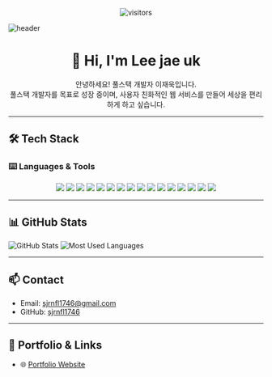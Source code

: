 <p align="center">
  <img src="https://komarev.com/ghpvc/?username=sjrnfl1746&label=Visitors&color=0e75b6&style=flat" alt="visitors" />
</p>

![header](https://capsule-render.vercel.app/api?type=venom&color=auto&height=200&section=header&text=Welcome%20to%20my%20GitHub!&fontSize=75)

<h1 align="center">
  👋 Hi, I'm Lee jae uk
</h1>

<p align="center">
  안녕하세요! 풀스택 개발자 이재욱입니다.<br>
  풀스택 개발자를 목표로 성장 중이며, 사용자 친화적인 웹 서비스를 만들어 세상을 편리하게 하고 싶습니다.
</p>

---

## 🛠 Tech Stack
### ⌨️ Languages & Tools
<p align="center">
  <!-- Backend -->
  <img src="https://img.shields.io/badge/Java-007396?style=for-the-badge&logo=java&logoColor=white" />
  <img src="https://img.shields.io/badge/Spring%20Boot-6DB33F?style=for-the-badge&logo=spring&logoColor=white" />
  <img src="https://img.shields.io/badge/MyBatis-DC382D?style=for-the-badge&logo=data:image/png;base64,iVBORw0KGgoAAAANSUhEUgAAADIAAAAyCAYAAAAeP4ixAAAABHNCSVQICAgIfAhkiAAAATtJREFUaEPtmEEKwzAQRB+JXj1Hx0GnoF9u6BL8vBClCVYyZLqdbHxu6AzM+2TEkDMM2DJkikAZgOeQmSwF3gL1B4AVSjbXh3kslf0p0YJOJDkAf8BccgtGgAuGA4DCHuJTVeSdzAG8BVcAjdvwU8A1YhhAGcCAGMDqjZz9mUEEs3KnRB7d1oXxCaKqY8Hra0a+ivEdyAj7B0LKyygS6Lo0NgB8cGE+ADYHjVJMA4e5dz8AbgDceq2OSwcBAKjCgQhV7Df5v9+kaT8FoN1k6wlOHOCjXBtghQmKkqG1pLqGkXxBDwbK1KDlK8EWQQCzgOmb/YI2FA6V4qmf9ZbpLZ1Ul8aCw8d03cMEAAAAASUVORK5CYII=&logoColor=white" />
  <img src="https://img.shields.io/badge/JPA-FF6F00?style=for-the-badge&logo=spring&logoColor=white" />

  <!-- Frontend -->
  <img src="https://img.shields.io/badge/Thymeleaf-005F0F?style=for-the-badge&logo=thymeleaf&logoColor=white" />
  <img src="https://img.shields.io/badge/HTML-E34F26?style=for-the-badge&logo=html5&logoColor=white" />
  <img src="https://img.shields.io/badge/CSS-1572B6?style=for-the-badge&logo=css3&logoColor=white" />
  <img src="https://img.shields.io/badge/Bootstrap-7952B3?style=for-the-badge&logo=bootstrap&logoColor=white" />
  <img src="https://img.shields.io/badge/Tailwind%20CSS-06B6D4?style=for-the-badge&logo=tailwindcss&logoColor=white" />
  <img src="https://img.shields.io/badge/JavaScript-F7DF1E?style=for-the-badge&logo=javascript&logoColor=black" />
  <img src="https://img.shields.io/badge/React-61DAFB?style=for-the-badge&logo=react&logoColor=black" />


  <!-- Database -->
  <img src="https://img.shields.io/badge/MariaDB-003545?style=for-the-badge&logo=mariadb&logoColor=white" />

  <!-- Tools & Collaboration -->
  <img src="https://img.shields.io/badge/GitHub-181717?style=for-the-badge&logo=github&logoColor=white" />
  <img src="https://img.shields.io/badge/Postman-FF6C37?style=for-the-badge&logo=postman&logoColor=white" />
  <img src="https://img.shields.io/badge/Swagger-85EA2D?style=for-the-badge&logo=swagger&logoColor=black" />
  <img src="https://img.shields.io/badge/Notion-000000?style=for-the-badge&logo=notion&logoColor=white" />
</p>

---

## 📊 GitHub Stats

  <img src="https://github-readme-stats.vercel.app/api?username=sjrnfl1746&show_icons=true&theme=tokyonight" alt="GitHub Stats" />
  
  <img src="https://github-readme-stats.vercel.app/api/top-langs/?username=sjrnfl1746&layout=compact&theme=tokyonight" alt="Most Used Languages" />

---

## 📫 Contact
- Email: sjrnfl1746@gmail.com
- GitHub: [sjrnfl1746](https://github.com/sjrnfl1746)

---

## 📌 Portfolio & Links
- 🌐 [Portfolio Website](https://portfolio-bay-nine-98.vercel.app/)
<!--
**sjrnfl1746/sjrnfl1746** is a ✨ _special_ ✨ repository because its `README.md` (this file) appears on your GitHub profile.

Here are some ideas to get you started:

- 🔭 I’m currently working on ...
- 🌱 I’m currently learning ...
- 👯 I’m looking to collaborate on ...
- 🤔 I’m looking for help with ...
- 💬 Ask me about ...
- 📫 How to reach me: ...
- 😄 Pronouns: ...
- ⚡ Fun fact: ...
-->
